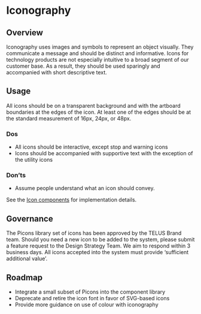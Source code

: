# Iconography

## Overview

Iconography uses images and symbols to represent an object visually. They communicate a message and should be distinct and 
informative. Icons for technology products are not especially intuitive to a broad segment of our customer base. As a result, 
they should be used sparingly and accompanied with short descriptive text.

## Usage

All icons should be on a transparent background and with the artboard boundaries at the edges of the icon. At least one 
of the edges should be at the standard measurement of 16px, 24px, or 48px. 

### Dos

* All icons should be interactive, except stop and warning icons
* Icons should be accompanied with supportive text with the exception of the utility icons

### Don’ts

* Assume people understand what an icon should convey.

See the [Icon components](ref:///components/index.html#icons) for implementation details.


## Governance

The Picons library set of icons has been approved by the TELUS Brand team. Should you need a new icon to be added to the 
system, please submit a feature request to the Design Strategy Team. We aim to respond within 3 business days. All icons 
accepted into the system must provide ‘sufficient additional value’.


## Roadmap

* Integrate a small subset of Picons into the component library
* Deprecate and retire the icon font in favor of SVG-based icons
* Provide more guidance on use of colour with iconography
